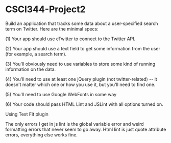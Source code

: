 CSCI344-Project2
============

Build an application that tracks some data about a user-specified search term on Twitter. Here are the minimal specs:

(1) Your app should use cTwitter to connect to the Twitter API.

(2) Your app should use a text field to get some information from the user (for example, a search term).


(3) You'll obviously need to use variables to store some kind of running information on the data.

(4) You'll need to use at least one jQuery plugin (not twitter-related) -- it doesn't matter which one or how you use it, but you'll need to find one.

(5) You'll need to use Google WebFonts in some way

(6) Your code should pass HTML Lint and JSLint with all options turned on.

Using Text Fit plugin

The only errors I get in js lint is the global variable error and weird formatting errors that never seem to go away.
Html lint is just quote attribute errors, everything else works fine.